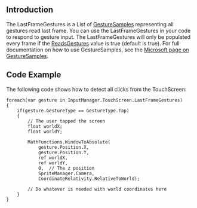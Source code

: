 ## Introduction

The LastFrameGestures is a List of [GestureSamples](http://msdn.microsoft.com/en-us/library/microsoft.xna.framework.input.touch.gesturesample.aspx) representing all gestures read last frame. You can use the LastFrameGestures in your code to respond to gesture input. The LastFrameGestures will only be populated every frame if the [ReadsGestures](/frb/docs/index.php?title=FlatRedBall.Input.TouchScreen.ReadsGestures "FlatRedBall.Input.TouchScreen.ReadsGestures") value is true (default is true). For full documentation on how to use GestureSamples, see the [Microsoft page on GestureSamples](http://msdn.microsoft.com/en-us/library/microsoft.xna.framework.input.touch.gesturesample.aspx).

## Code Example

The following code shows how to detect all clicks from the TouchScreen:

    foreach(var gesture in InputManager.TouchScreen.LastFrameGestures)
    {
        if(gesture.GestureType == GestureType.Tap)
        {
            // The user tapped the screen
            float worldX;
            float worldY;
       
            MathFunctions.WindowToAbsolute(
                gesture.Position.X,
                gesture.Position.Y,
                ref worldX,
                ref worldY,
                0,  // The z position
                SpriteManager.Camera,
                CoordinateRelativity.RelativeToWorld);

            // Do whatever is needed with world coordinates here
        }
    }
